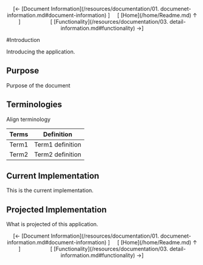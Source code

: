 <!--autoheader--><p align='center'>[&larr; [Document Information](/resources/documentation/01. documenet-information.md#document-information) ]&nbsp;&nbsp;&nbsp;&nbsp;&nbsp;[ [Home](/home/Readme.md) &uarr; ]&nbsp;&nbsp;&nbsp;&nbsp;&nbsp;&nbsp;&nbsp;&nbsp;&nbsp;&nbsp;&nbsp;&nbsp;&nbsp;&nbsp;&nbsp;&nbsp;&nbsp;&nbsp;&nbsp;&nbsp;[ [Functionality](/resources/documentation/03. detail-information.md#functionality) &rarr;]</p><!--/autoheader-->
#Introduction

Introducing the application.


## Purpose

Purpose of the document


## Terminologies

Align terminology

|Terms | Definition|
|----- |  ----------|
|Term1 | Term1 definition |
|Term2 | Term2 definition |

## Current Implementation

This is the current implementation.


## Projected Implementation

What is projected of this application.

<!--autoheader--><p align='center'>[&larr; [Document Information](/resources/documentation/01. documenet-information.md#document-information) ]&nbsp;&nbsp;&nbsp;&nbsp;&nbsp;[ [Home](/home/Readme.md) &uarr; ]&nbsp;&nbsp;&nbsp;&nbsp;&nbsp;&nbsp;&nbsp;&nbsp;&nbsp;&nbsp;&nbsp;&nbsp;&nbsp;&nbsp;&nbsp;&nbsp;&nbsp;&nbsp;&nbsp;&nbsp;[ [Functionality](/resources/documentation/03. detail-information.md#functionality) &rarr;]</p><!--/autoheader-->